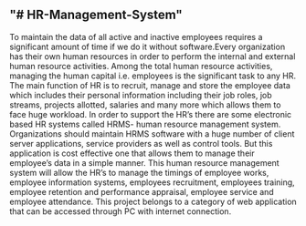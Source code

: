 "# HR-Management-System" 
-------------------------

To maintain the data of all active and inactive employees requires a significant amount of time if we do it 
without software.Every organization has their own human resources in order to perform the internal and 
external human resource activities. Among the total human resource activities, managing the human 
capital i.e. employees is the significant task to any HR. The main function of HR is to recruit, manage and 
store the employee data which includes their personal information including their job roles, job streams, 
projects allotted, salaries and many more which allows them to face huge workload. In order to support 
the HR’s there are some electronic based HR systems called HRMS- human resource management system. 
Organizations should maintain HRMS software with a huge number of client server applications, service 
providers as well as control tools. But this application is cost effective one that allows them to manage 
their employee’s data in a simple manner. This human resource management system will allow the HR’s 
to manage the timings of employee works, employee information systems, employees recruitment, 
employees training, employee retention and performance appraisal, employee service and employee 
attendance. This project belongs to a category of web application that can be accessed through PC with 
internet connection.  
